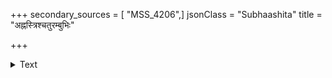 +++
secondary_sources = [ "MSS_4206",]
jsonClass = "Subhaashita"
title = "अह्नस्त्रिश्चतुरम्बुभिः"

+++

<details><summary>Text</summary>

अह्नस्त्रिश्चतुरम्बुभिः स्नपयसि स्वं पुष्करावर्जितैर् भुङ्क्षे मेध्यतराणि भद्र तरुणान्यश्वत्थपत्राणि च।  
पुण्यारण्यचरोऽसि न प्रविशसि ग्रामं सकृत्कुञ्जर ज्ञानं चेत् कियदप्युदेति न समा ब्रह्मर्षयोऽपि त्वया॥
</details>
